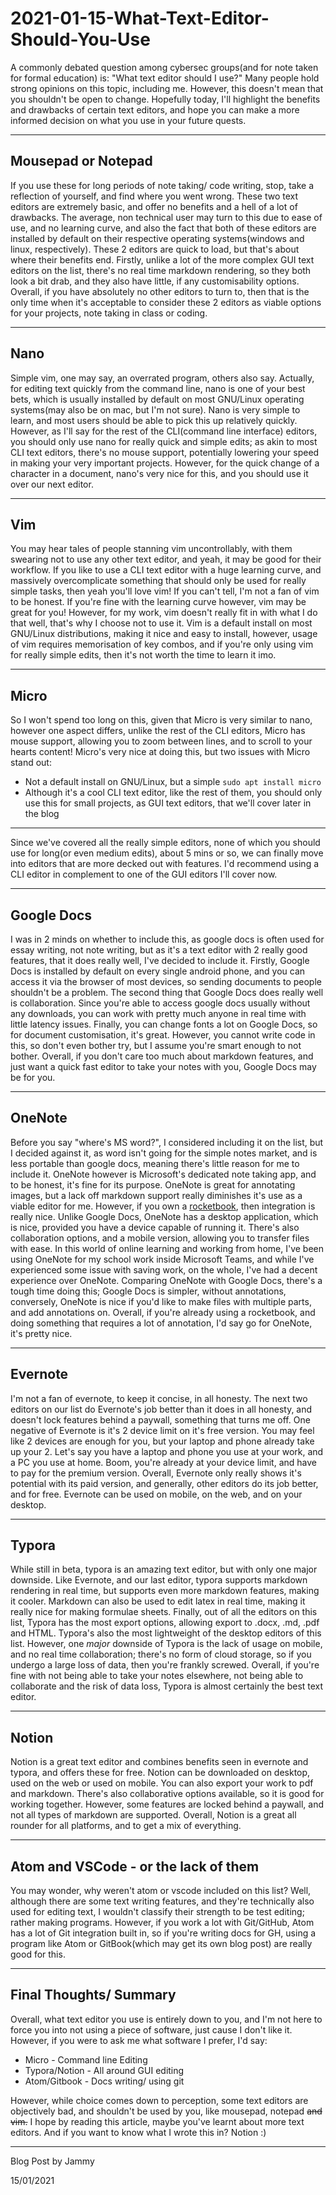 # 2021-01-15-What-Text-Editor-Should-You-Use

A commonly debated question among cybersec groups(and for note taken for formal education) is: "What text editor should I use?" Many people hold strong opinions on this topic, including me. However, this doesn't mean that you shouldn't be open to change. Hopefully today, I'll highlight the benefits and drawbacks of certain text editors, and hope you can make a more informed decision on what you use in your future quests.

---

## Mousepad or Notepad

If you use these for long periods of note taking/ code writing, stop, take a reflection of yourself, and find where you went wrong. These two text editors are extremely basic, and offer no benefits and a hell of a lot of drawbacks. The average, non technical user may turn to this due to ease of use, and no learning curve, and also the fact that both of these editors are installed by default on their respective operating systems(windows and linux, respectively). These 2 editors are quick to load, but that's about where their benefits end. Firstly, unlike a lot of the more complex GUI text editors on the list, there's no real time markdown rendering, so they both look a bit drab, and they also have little, if any customisability options. Overall, if you have absolutely no other editors to turn to, then that is the only time when it's acceptable to consider these 2 editors as viable options for your projects, note taking in class or coding.

---

## Nano

Simple vim, one may say, an overrated program, others also say. Actually, for editing text quickly from the command line, nano is one of your best bets, which is usually installed by default on most GNU/Linux operating systems(may also be on mac, but I'm not sure). Nano is very simple to learn, and most users should be able to pick this up relatively quickly. However, as I'll say for the rest of the CLI(command line interface) editors, you should only use nano for really quick and simple edits; as akin to most CLI text editors, there's no mouse support, potentially lowering your speed in making your very important projects. However, for the quick change of a character in a document, nano's very nice for this, and you should use it over our next editor.

---

## Vim

You may hear tales of people stanning vim uncontrollably, with them swearing not to use any other text editor, and yeah, it may be good for their workflow. If you like to use a CLI text editor with a huge learning curve, and massively overcomplicate something that should only be used for really simple tasks, then yeah you'll love vim! If you can't tell, I'm not a fan of vim to be honest. If you're fine with the learning curve however, vim may be great for you! However, for my work, vim doesn't really fit in with what I do that well, that's why I choose not to use it. Vim is a default install on most GNU/Linux distributions, making it nice and easy to install, however, usage of vim requires memorisation of key combos, and if you're only using vim for really simple edits, then it's not worth the time to learn it imo. 

---

## Micro

So I won't spend too long on this, given that Micro is very similar to nano, however one aspect differs, unlike the rest of the CLI editors, Micro has mouse support, allowing you to zoom between lines, and to scroll to your hearts content! Micro's very nice at doing this, but two issues with Micro stand out:

- Not a default install on GNU/Linux, but a simple `sudo apt install micro`
- Although it's a cool CLI text editor, like the rest of them, you should only use this for small projects, as GUI text editors, that we'll cover later in the blog

---

Since we've covered all the really simple editors, none of which you should use for long(or even medium edits), about 5 mins or so, we can finally move into editors that are more decked out with features. I'd recommend using a CLI editor in complement to one of the GUI editors I'll cover now.

---

## Google Docs

I was in 2 minds on whether to include this, as google docs is often used for essay writing, not note writing, but as it's a text editor with 2 really good features, that it does really well, I've decided to include it. Firstly, Google Docs is installed by default on every single android phone, and you can access it via the browser of most devices, so sending documents to people shouldn't be a problem. The second thing that Google Docs does really well is collaboration. Since you're able to access google docs usually without any downloads, you can work with pretty much anyone in real time with little latency issues. Finally, you can change fonts a lot on Google Docs, so for document customisation, it's great. However, you cannot write code in this, so don't even bother try, but I assume you're smart enough to not bother. Overall, if you don't care too much about markdown features, and just want a quick fast editor to take your notes with you, Google Docs may be for you.

---

## OneNote

Before you say "where's MS word?", I considered including it on the list, but I decided against it, as word isn't going for the simple notes market, and is less portable than google docs, meaning there's little reason for me to include it. OneNote however is Microsoft's dedicated note taking app, and to be honest, it's fine for its purpose. OneNote is great for annotating images, but a lack off markdown support really diminishes it's use as a viable editor for me.  However, if you own a [rocketbook](https://getrocketbook.co.uk/), then integration is really nice. Unlike Google Docs, OneNote has a desktop application, which is nice, provided you have a device capable of running it. There's also collaboration options, and a mobile version, allowing you to transfer files with ease. In this world of online learning and working from home, I've been using OneNote for my school work inside Microsoft Teams, and while I've experienced some issue with saving work, on the whole, I've had a decent experience over OneNote. Comparing OneNote with Google Docs, there's a tough time doing this; Google Docs is simpler, without annotations, conversely, OneNote is nice if you'd like to make files with multiple parts, and add annotations on. Overall, if you're already using a rocketbook, and doing something that requires a lot of annotation, I'd say go for OneNote, it's pretty nice.

---

## Evernote

I'm not a fan of evernote, to keep it concise, in all honesty. The next two editors on our list do Evernote's job better than it does in all honesty, and doesn't lock features behind a paywall, something that turns me off. One negative of Evernote is it's 2 device limit on it's free version. You may feel like 2 devices are enough for you, but your laptop and phone already take up your 2. Let's say you have a laptop and phone you use at your work, and a PC you use at home. Boom, you're already at your device limit, and have to pay for the premium version. Overall, Evernote only really shows it's potential with its paid version, and generally, other editors do its job better, and for free. Evernote can be used on mobile, on the web, and on  your desktop.

---

## Typora

While still in beta, typora is an amazing text editor, but with only one major downside. Like Evernote, and our last editor, typora supports markdown rendering in real time, but supports even more markdown features, making it cooler. Markdown can also be used to edit latex in real time, making it really nice for making formulae sheets. Finally, out of all the editors on this list, Typora has the most export options, allowing export to .docx, .md, .pdf and HTML. Typora's also the most lightweight of the desktop editors of this list. However, one *major* downside of Typora is the lack of usage on mobile, and no real time collaboration; there's no form of cloud storage, so if you undergo a large loss of data, then you're frankly screwed.  Overall, if you're fine with not being able to take your notes elsewhere, not being able to collaborate and the risk of data loss, Typora is almost certainly the best text editor.

---

## Notion

Notion is a great text editor and combines benefits seen in evernote and typora, and offers these for free. Notion can be downloaded on desktop, used on the web or used on mobile. You can also export your work to pdf and markdown. There's also collaborative options available, so it is good for working together. However, some features are locked behind a paywall, and not all types of markdown are supported. Overall, Notion is a great all rounder for all platforms, and to get a mix of everything.

---

## Atom and VSCode - or the lack of them

You may wonder, why weren't atom or vscode included on this list? Well, although there are some text writing features, and they're technically also used for editing text, I wouldn't classify their strength to be test editing; rather making programs. However, if you work a lot with Git/GitHub, Atom has a lot of Git integration built in, so if you're writing docs for GH, using a program like Atom or GitBook(which may get its own blog post) are really good for this.

---

  

## Final Thoughts/ Summary

Overall, what text editor you use is entirely down to you, and I'm not here to force you into not using a piece of software, just cause I don't like it. However, if you were to ask me what software I prefer, I'd say:

- Micro - Command line Editing
- Typora/Notion - All around GUI editing
- Atom/Gitbook - Docs writing/ using git

However, while choice comes down to perception, some text editors are objectively bad, and shouldn't be used by you, like mousepad, notepad ~~and vim.~~  I hope by reading this article, maybe you've learnt about more text editors. And if you want to know what I wrote this in? Notion :)

---

Blog Post by Jammy

15/01/2021